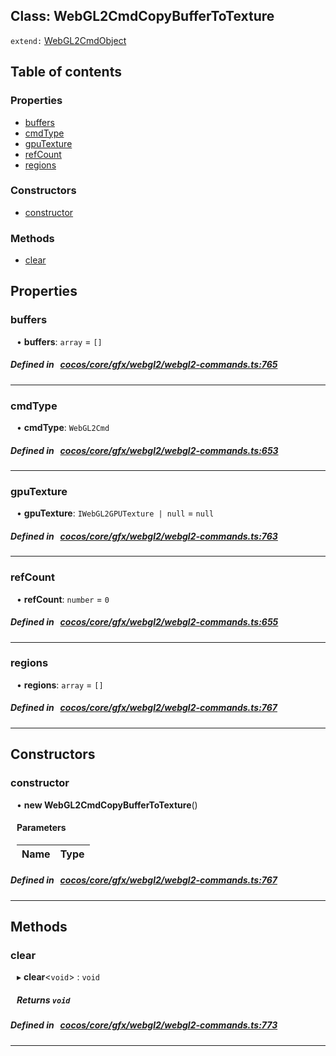
## Class: WebGL2CmdCopyBufferToTexture


`extend:`
[WebGL2CmdObject](docs/zh/cocos-core-gfx-webgl2/Class/WebGL2CmdObject.md)









<div class="table-of-content">
<h2>Table of contents</h2>


### Properties

- [ buffers](#buffers)
- [ cmdType](#cmdType)
- [ gpuTexture](#gpuTexture)
- [ refCount](#refCount)
- [ regions](#regions)

### Constructors

- [ constructor](#constructor)

### Methods

- [ clear](#clear)
</div>

## Properties


### buffers
<div style="margin-left: 10px;">




•  **buffers**:
`array`  = `[]`
</div>

##### Defined in &nbsp;   [cocos/core/gfx/webgl2/webgl2-commands.ts:765](https://github.com/cocos-creator/engine/blob/c7bf6b8a9/cocos/core/gfx/webgl2/webgl2-commands.ts#L765)&nbsp;


___


### cmdType
<div style="margin-left: 10px;">




•  **cmdType**:
`WebGL2Cmd` 
</div>

##### Defined in &nbsp;   [cocos/core/gfx/webgl2/webgl2-commands.ts:653](https://github.com/cocos-creator/engine/blob/c7bf6b8a9/cocos/core/gfx/webgl2/webgl2-commands.ts#L653)&nbsp;


___


### gpuTexture
<div style="margin-left: 10px;">




•  **gpuTexture**:
`IWebGL2GPUTexture | null`  = `null`
</div>

##### Defined in &nbsp;   [cocos/core/gfx/webgl2/webgl2-commands.ts:763](https://github.com/cocos-creator/engine/blob/c7bf6b8a9/cocos/core/gfx/webgl2/webgl2-commands.ts#L763)&nbsp;


___


### refCount
<div style="margin-left: 10px;">




•  **refCount**:
`number`  = `0`
</div>

##### Defined in &nbsp;   [cocos/core/gfx/webgl2/webgl2-commands.ts:655](https://github.com/cocos-creator/engine/blob/c7bf6b8a9/cocos/core/gfx/webgl2/webgl2-commands.ts#L655)&nbsp;


___


### regions
<div style="margin-left: 10px;">




•  **regions**:
`array`  = `[]`
</div>

##### Defined in &nbsp;   [cocos/core/gfx/webgl2/webgl2-commands.ts:767](https://github.com/cocos-creator/engine/blob/c7bf6b8a9/cocos/core/gfx/webgl2/webgl2-commands.ts#L767)&nbsp;


___

<!---->
## Constructors


### constructor
<div style="margin-left: 10px;">

• **new WebGL2CmdCopyBufferToTexture**()

#### Parameters

| Name | Type |
| :------ | :------ |
</div>

##### Defined in &nbsp;   [cocos/core/gfx/webgl2/webgl2-commands.ts:767](https://github.com/cocos-creator/engine/blob/c7bf6b8a9/cocos/core/gfx/webgl2/webgl2-commands.ts#L767)&nbsp;


---

<!---->
## Methods

### clear

<div style="margin-left: 10px;">

▸   **clear**<`void`\> : `void`




##### Returns `void`
</div>

##### Defined in &nbsp;   [cocos/core/gfx/webgl2/webgl2-commands.ts:773](https://github.com/cocos-creator/engine/blob/c7bf6b8a9/cocos/core/gfx/webgl2/webgl2-commands.ts#L773)&nbsp;
___
<!---->




